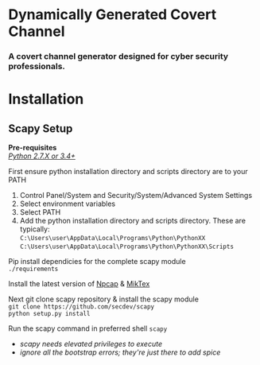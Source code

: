# Dynamically Generated Covert Channel
### A covert channel generator designed for cyber security professionals.
# Installation
## **Scapy Setup**
**Pre-requisites**  
*[Python 2.7.X or 3.4+](https://www.python.org/downloads/)*
  
First ensure python installation directory and scripts directory are to your PATH
1. Control Panel/System and Security/System/Advanced System Settings  
2. Select environment variables
3. Select PATH
4. Add the python installation directory and scripts directory. These are typically:  
`C:\Users\user\AppData\Local\Programs\Python\PythonXX`  
`C:\Users\user\AppData\Local\Programs\Python\PythonXX\Scripts`  

Pip install dependicies for the complete scapy module  
`./requirements`  

Install the latest version of [Npcap](https://nmap.org/npcap/#download) & [MikTex](https://miktex.org/download)

Next git clone scapy repository & install the scapy module  
`git clone https://github.com/secdev/scapy`  
`python setup.py install`

Run the scapy command in preferred shell
`scapy`
- *scapy needs elevated privileges to execute*
- *ignore all the bootstrap errors; they're just there to add spice*








